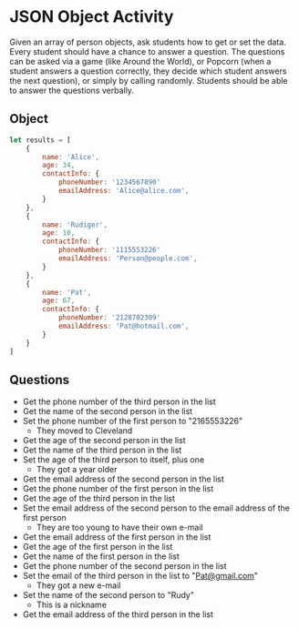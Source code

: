 # JSON Object Activity
Given an array of person objects, ask students how to get or set the data. Every student should have a chance to answer a question. The questions can be asked via a game (like Around the World), or Popcorn (when a student answers a question correctly, they decide which student answers the next question), or simply by calling randomly. Students should be able to answer the questions verbally.

## Object
```js
let results = [
    {
        name: 'Alice',
        age: 34,
        contactInfo: {
            phoneNumber: '1234567890'
            emailAddress: 'Alice@alice.com',
        }
    },
    {
        name: 'Rudiger',
        age: 10,
        contactInfo: {
            phoneNumber: '1115553226'
            emailAddress: 'Person@people.com',
        }
    },
    {
        name: 'Pat',
        age: 67,
        contactInfo: {
            phoneNumber: '2128702309'
            emailAddress: 'Pat@hotmail.com',
        }
    }
]
```

## Questions
- Get the phone number of the third person in the list
- Get the name of the second person in the list
- Set the phone number of the first person to "2165553226"
    - They moved to Cleveland
- Get the age of the second person in the list
- Get the name of the third person in the list
- Set the age of the third person to itself, plus one
    - They got a year older
- Get the email address of the second person in the list
- Get the phone number of the first person in the list
- Get the age of the third person in the list
- Set the email address of the second person to the email address of the first person
    - They are too young to have their own e-mail
- Get the email address of the first person in the list
- Get the age of the first person in the list
- Get the name of the first person in the list
- Get the phone number of the second person in the list
- Set the email of the third person in the list to "Pat@gmail.com"
    - They got a new e-mail
- Set the name of the second person to "Rudy"
    - This is a nickname
- Get the email address of the third person in the list